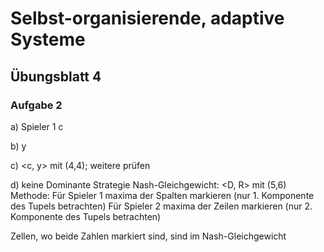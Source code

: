 # Selbst-organisierende, adaptive Systeme

## Übungsblatt 4

### Aufgabe 2

a)
Spieler 1 c

b)
y

c)
<c, y>  mit (4,4); weitere prüfen

d)
keine Dominante Strategie
Nash-Gleichgewicht: <D, R> mit (5,6)
Methode:
Für Spieler 1 maxima der Spalten markieren (nur 1. Komponente des Tupels betrachten)
Für Spieler 2 maxima der Zeilen markieren (nur 2. Komponente des Tupels betrachten)

Zellen, wo beide Zahlen markiert sind, sind im Nash-Gleichgewicht